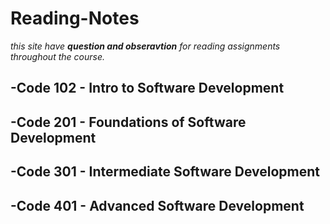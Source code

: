 # Reading-Notes
*this site have **question and obseravtion** for reading assignments throughout the course.*

<!-- hidden comment -->
## -Code 102 - Intro to Software Development

## -Code 201 - Foundations of Software Development

## -Code 301 - Intermediate Software Development

## -Code 401 - Advanced Software Development
